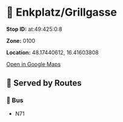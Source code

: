 # 🚉 Enkplatz/Grillgasse


**Stop ID:** at:49:425:0:8

**Zone:** 0100

**Location:** 48.17440612, 16.41603808

[Open in Google Maps](https://www.google.com/maps?q=48.17440612,16.41603808)

## 🚆 Served by Routes

### 🚌 Bus
- N71